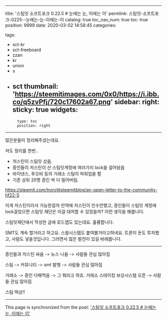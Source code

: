 
---
title: '스팀잇 소프트포크 0.22.5 # 눈에는 눈, 이에는 이'
permlink: 스팀잇-소프트포크-0225--눈에는-눈-이에는-이
catalog: true
toc_nav_num: true
toc: true
position: 9999
date: 2020-03-02 14:58:45
categories:

tags:
- sct-kr
- sct-freeboard
- zzan
- kr
- union
- s
- sct
thumbnail: 'https://steemitimages.com/0x0/https://i.ibb.co/q5zvPfj/720c17602a67.png'
sidebar:
    right:
        sticky: true
widgets:
    -
        type: toc
        position: right
---


많은분들이 정리해주셨는데요.

저도 정리를 한번..

* 저스틴이 스팀잇 샀음.
* 증인들이 저스틴이 산 스팀잇계정에 여러가지 lock을 걸어놨음
* 바이낸스, 후오비 등의 거래소 스팀이 파워업을 함
* 기존 상위 20명 증인 싹 다 밀어버림.

https://steemit.com/tron/@steemitblog/an-open-letter-to-the-community-hf22-5

이게 저스틴이라서 가능한걸까
만약에 저스틴이 인수안했고, 증인들이 스팀잇 계정에 lock걸었으면
스팀잇 재단은 이걸 대처할 수 있었을까? 이런 생각을 해봅니다.

스팀잇재단에서 작성한 글에 로드맵도 있는데요. 훌륭합니다. 

SMT도 계속 할거라고 하고요. 스왑시스템도 붙여볼거라고하네요.
트론이 돈도 투자했고, 사람도 넣을것입니다. 
그러면서 많은 발전이 있길 바래봅니다.

---

증인들과 저스틴 싸움 -> 뉴스 나옴 -> 사람들 관심 많아짐

스팀 -> 커뮤니티 -> smt 발행 -> 사람들 관심 많아짐

거래소 -> 증인 다해먹음 -> 그 뭐라고 하죠. 거래소 스테이킹 보상시스템 오픈 -> 사람들 관심 많아짐

스팀 떡상!!

- - -

This page is synchronized from the post: ['스팀잇 소프트포크 0.22.5 # 눈에는 눈, 이에는 이'](https://steempeak.com/@jacobyu/0-22-5)
